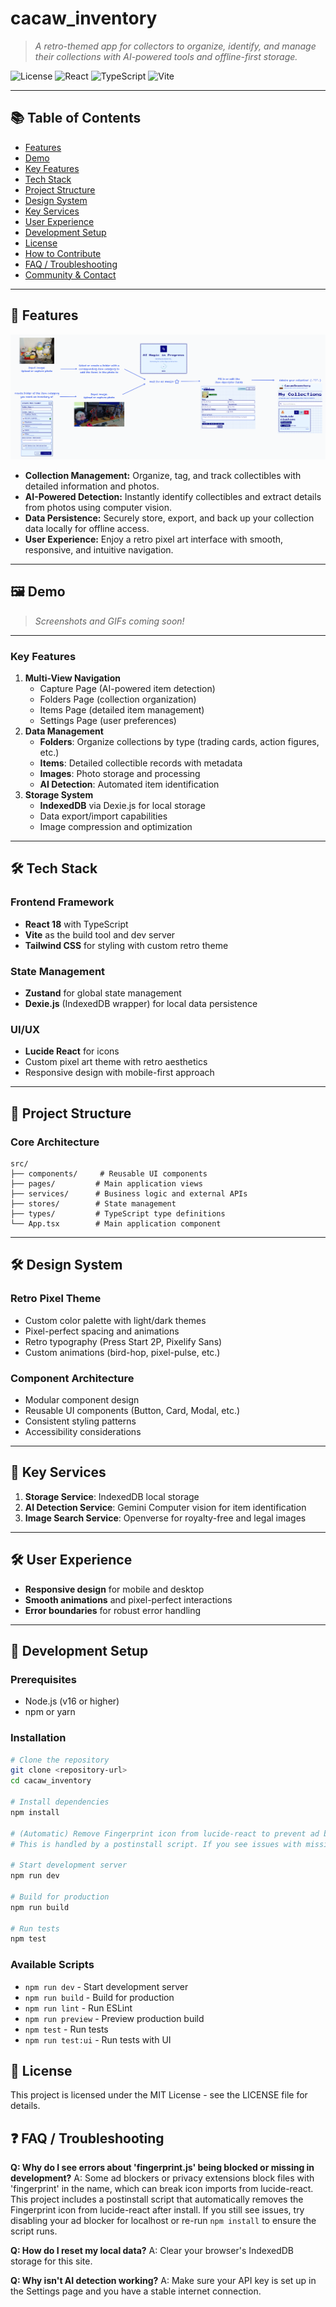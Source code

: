 # cacaw_inventory

> _A retro-themed app for collectors to organize, identify, and manage their collections with AI-powered tools and offline-first storage._

![License](https://img.shields.io/badge/license-MIT-blue.svg)
![React](https://img.shields.io/badge/React-18-blue?logo=react)
![TypeScript](https://img.shields.io/badge/TypeScript-4.x-blue?logo=typescript)
![Vite](https://img.shields.io/badge/Vite-4.x-blue?logo=vite)

---

## 📚 Table of Contents

- [Features](#-features)
- [Demo](#-demo)
- [Key Features](#key-features)
- [Tech Stack](#-tech-stack)
- [Project Structure](#-project-structure)
- [Design System](#-design-system)
- [Key Services](#-key-services)
- [User Experience](#-user-experience)
- [Development Setup](#-development-setup)
- [License](#-license)
- [How to Contribute](#-how-to-contribute)
- [FAQ / Troubleshooting](#-faq--troubleshooting)
- [Community & Contact](#-community--contact)

---

## 🎯 Features

![](./CACAW%20USER%20JOURNEY%20MAP.png)

- **Collection Management:** Organize, tag, and track collectibles with detailed information and photos.
- **AI-Powered Detection:** Instantly identify collectibles and extract details from photos using computer vision.
- **Data Persistence:** Securely store, export, and back up your collection data locally for offline access.
- **User Experience:** Enjoy a retro pixel art interface with smooth, responsive, and intuitive navigation.

---

## 🖼️ Demo

> _Screenshots and GIFs coming soon!_

---

### **Key Features**

1. **Multi-View Navigation**
   - Capture Page (AI-powered item detection)
   - Folders Page (collection organization)
   - Items Page (detailed item management)
   - Settings Page (user preferences)
2. **Data Management**
   - **Folders**: Organize collections by type (trading cards, action figures, etc.)
   - **Items**: Detailed collectible records with metadata
   - **Images**: Photo storage and processing
   - **AI Detection**: Automated item identification
3. **Storage System**
   - **IndexedDB** via Dexie.js for local storage
   - Data export/import capabilities
   - Image compression and optimization

---

## 🛠️ Tech Stack

### **Frontend Framework**

- **React 18** with TypeScript
- **Vite** as the build tool and dev server
- **Tailwind CSS** for styling with custom retro theme

### **State Management**

- **Zustand** for global state management
- **Dexie.js** (IndexedDB wrapper) for local data persistence

### **UI/UX**

- **Lucide React** for icons
- Custom pixel art theme with retro aesthetics
- Responsive design with mobile-first approach

---

## 📁 Project Structure

### **Core Architecture**

```
src/
├── components/     # Reusable UI components
├── pages/         # Main application views
├── services/      # Business logic and external APIs
├── stores/        # State management
├── types/         # TypeScript type definitions
└── App.tsx        # Main application component
```

---

## 🛠️ Design System

### **Retro Pixel Theme**

- Custom color palette with light/dark themes
- Pixel-perfect spacing and animations
- Retro typography (Press Start 2P, Pixelify Sans)
- Custom animations (bird-hop, pixel-pulse, etc.)

### **Component Architecture**

- Modular component design
- Reusable UI components (Button, Card, Modal, etc.)
- Consistent styling patterns
- Accessibility considerations

---

## 🔧 Key Services

1. **Storage Service**: IndexedDB local storage
2. **AI Detection Service**: Gemini Computer vision for item identification
3. **Image Search Service**: Openverse for royalty-free and legal images

---

## 🛠️ User Experience

- **Responsive design** for mobile and desktop
- **Smooth animations** and pixel-perfect interactions
- **Error boundaries** for robust error handling

---

## 🚀 Development Setup

### Prerequisites

- Node.js (v16 or higher)
- npm or yarn

### Installation

```bash
# Clone the repository
git clone <repository-url>
cd cacaw_inventory

# Install dependencies
npm install

# (Automatic) Remove Fingerprint icon from lucide-react to prevent ad blocker issues
# This is handled by a postinstall script. If you see issues with missing icons, see FAQ below.

# Start development server
npm run dev

# Build for production
npm run build

# Run tests
npm test
```

### Available Scripts

- `npm run dev` - Start development server
- `npm run build` - Build for production
- `npm run lint` - Run ESLint
- `npm run preview` - Preview production build
- `npm test` - Run tests
- `npm run test:ui` - Run tests with UI

## 📄 License

This project is licensed under the MIT License - see the LICENSE file for details.

## ❓ FAQ / Troubleshooting

**Q: Why do I see errors about 'fingerprint.js' being blocked or missing in development?**
A: Some ad blockers or privacy extensions block files with 'fingerprint' in the name, which can break icon imports from lucide-react. This project includes a postinstall script that automatically removes the Fingerprint icon from lucide-react after install. If you still see issues, try disabling your ad blocker for localhost or re-run `npm install` to ensure the script runs.

**Q: How do I reset my local data?**
A: Clear your browser's IndexedDB storage for this site.

**Q: Why isn't AI detection working?**
A: Make sure your API key is set up in the Settings page and you have a stable internet connection.
